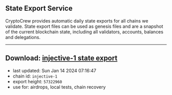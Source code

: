 ## State Export Service
CryptoCrew provides automatic daily state exports for all chains we validate. State export files can be used as genesis files and are a snapshot of the current blockchain state, including all validators, accounts, balances and delegations.

---
**Download: [injective-1 state export](https://dl.ccvalidators.com/SERVICE/injective/injective-1_export_57322960.json)**
---

- last updated: Sun Jan 14 2024 07:16:47
- chain id: `injective-1`
- export height: `57322960`
- use for: airdrops, local tests, chain recovery
